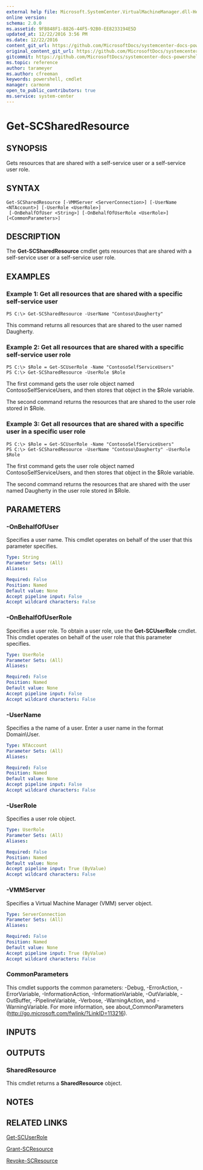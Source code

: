 ```yaml
---
external help file: Microsoft.SystemCenter.VirtualMachineManager.dll-Help.xml
online version: 
schema: 2.0.0
ms.assetid: 9FB848F1-8826-44F5-92B0-EE8233194E5D
updated_at: 12/22/2016 3:56 PM
ms.date: 12/22/2016
content_git_url: https://github.com/MicrosoftDocs/systemcenter-docs-powershell/blob/live/systemcenter-cmdlets/SystemCenter2016/VirtualMachineManager/vlatest/Get-SCSharedResource.md
original_content_git_url: https://github.com/MicrosoftDocs/systemcenter-docs-powershell/blob/live/systemcenter-cmdlets/SystemCenter2016/VirtualMachineManager/vlatest/Get-SCSharedResource.md
gitcommit: https://github.com/MicrosoftDocs/systemcenter-docs-powershell/blob/96e5647587661652225fbdd2c797cd4d59d542bc/systemcenter-cmdlets/SystemCenter2016/VirtualMachineManager/vlatest/Get-SCSharedResource.md
ms.topic: reference
author: tarameyer
ms.author: cfreeman
keywords: powershell, cmdlet
manager: carmonm
open_to_public_contributors: true
ms.service: system-center
---
```


# Get-SCSharedResource

## SYNOPSIS
Gets resources that are shared with a self-service user or a self-service user role.

## SYNTAX

```
Get-SCSharedResource [-VMMServer <ServerConnection>] [-UserName <NTAccount>] [-UserRole <UserRole>]
 [-OnBehalfOfUser <String>] [-OnBehalfOfUserRole <UserRole>] [<CommonParameters>]
```

## DESCRIPTION
The **Get-SCSharedResource** cmdlet gets resources that are shared with a self-service user or a self-service user role.

## EXAMPLES

### Example 1: Get all resources that are shared with a specific self-service user
```
PS C:\> Get-SCSharedResource -UserName "Contoso\Daugherty"
```

This command returns all resources that are shared to the user named Daugherty.

### Example 2: Get all resources that are shared with a specific self-service user role
```
PS C:\> $Role = Get-SCUserRole -Name "ContosoSelfServiceUsers"
PS C:\> Get-SCSharedResource -UserRole $Role
```

The first command gets the user role object named ContosoSelfServiceUsers, and then stores that object in the $Role variable.

The second command returns the resources that are shared to the user role stored in $Role.

### Example 3: Get all resources that are shared with a specific user in a specific user role
```
PS C:\> $Role = Get-SCUserRole -Name "ContosoSelfServiceUsers"
PS C:\> Get-SCSharedResource -UserName "Contoso\Daugherty" -UserRole $Role
```

The first command gets the user role object named ContosoSelfServiceUsers, and then stores that object in the $Role variable.

The second command returns the resources that are shared with the user named Daugherty in the user role stored in $Role.

## PARAMETERS

### -OnBehalfOfUser
Specifies a user name.
This cmdlet operates on behalf of the user that this parameter specifies.

```yaml
Type: String
Parameter Sets: (All)
Aliases: 

Required: False
Position: Named
Default value: None
Accept pipeline input: False
Accept wildcard characters: False
```

### -OnBehalfOfUserRole
Specifies a user role.
To obtain a user role, use the **Get-SCUserRole** cmdlet.
This cmdlet operates on behalf of the user role that this parameter specifies.

```yaml
Type: UserRole
Parameter Sets: (All)
Aliases: 

Required: False
Position: Named
Default value: None
Accept pipeline input: False
Accept wildcard characters: False
```

### -UserName
Specifies a the name of a user.
Enter a user name in the format Domain\User.

```yaml
Type: NTAccount
Parameter Sets: (All)
Aliases: 

Required: False
Position: Named
Default value: None
Accept pipeline input: False
Accept wildcard characters: False
```

### -UserRole
Specifies a user role object.

```yaml
Type: UserRole
Parameter Sets: (All)
Aliases: 

Required: False
Position: Named
Default value: None
Accept pipeline input: True (ByValue)
Accept wildcard characters: False
```

### -VMMServer
Specifies a Virtual Machine Manager (VMM) server object.

```yaml
Type: ServerConnection
Parameter Sets: (All)
Aliases: 

Required: False
Position: Named
Default value: None
Accept pipeline input: True (ByValue)
Accept wildcard characters: False
```

### CommonParameters
This cmdlet supports the common parameters: -Debug, -ErrorAction, -ErrorVariable, -InformationAction, -InformationVariable, -OutVariable, -OutBuffer, -PipelineVariable, -Verbose, -WarningAction, and -WarningVariable. For more information, see about_CommonParameters (http://go.microsoft.com/fwlink/?LinkID=113216).

## INPUTS

## OUTPUTS

### SharedResource
This cmdlet returns a **SharedResource** object.

## NOTES

## RELATED LINKS

[Get-SCUserRole](xref:SystemCenter2016/VirtualMachineManager/vlatest/Get-SCUserRole.md)

[Grant-SCResource](xref:SystemCenter2016/VirtualMachineManager/vlatest/Grant-SCResource.md)

[Revoke-SCResource](xref:SystemCenter2016/VirtualMachineManager/vlatest/Revoke-SCResource.md)


